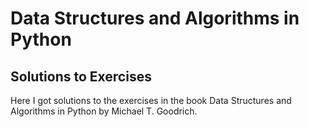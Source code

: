 # Data Structures and Algorithms in Python
## Solutions to Exercises
Here I got solutions to the exercises in the book Data Structures and Algorithms in Python by Michael T. Goodrich.
